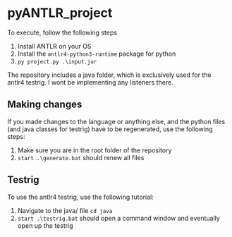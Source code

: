 # pyANTLR_project

To execute, follow the following steps
1. Install ANTLR on your OS
2. Install the `antlr4-python3-runtime` package for python
3. `py project.py .\input.jur`

The repository includes a java folder, which is exclusively used for the antlr4 testrig. I wont be implementing any listeners there.

## Making changes

If you made changes to the language or anything else, and the python files (and java classes for testrig) have to be regenerated, use the following steps:
1. Make sure you are in the root folder of the repository
2. `start .\generate.bat` should renew all files

## Testrig

To use the antlr4 testrig, use the following tutorial:
1. Navigate to the java/ file `cd java`
2. `start .\testrig.bat` should open a command window and eventually open up the testrig
